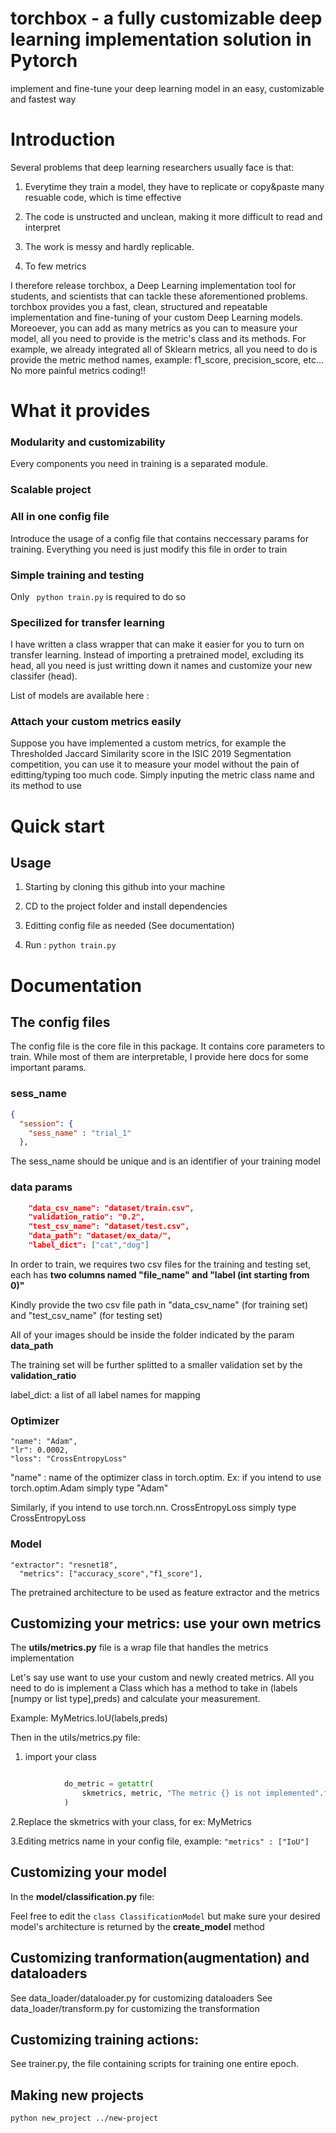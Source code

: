 # torchbox - a fully customizable deep learning implementation solution in Pytorch
implement and fine-tune your deep learning model in an easy, customizable and fastest way 

# Introduction

Several problems that deep learning researchers usually face is that: 

1. Everytime they train a model, they have to replicate or copy&paste many 
resuable code, which is time effective

2. The code is unstructed and unclean, making it more difficult to read and interpret

3. The work is messy and hardly replicable. 

4. To few metrics

I therefore release torchbox, a Deep Learning implementation tool for students, and scientists that can tackle these aforementioned problems.
torchbox provides you a fast, clean, structured and repeatable implementation and fine-tuning of your custom Deep Learning models. Moreoever, you can add as many metrics as you can to measure your model, all you need to provide is the metric's class and its methods. For example, we already integrated all of Sklearn metrics, all you need to do is provide the metric method names, example: f1_score, precision_score, etc... No more painful metrics coding!!

# What it provides

### Modularity and customizability

Every components you need in training is a separated module. 

### Scalable project

### All in one config file

Introduce the usage of a config file that contains neccessary params for training. Everything you need is just modify this file in order to train

### Simple training and testing 

Only ``` python train.py```  is required to do so

### Specilized for transfer learning

I have written a class wrapper that can make it easier for you to turn on transfer learning. Instead of importing a pretrained model, excluding
its head, all you need is just writting down it names and customize your new classifer (head).

List of models are available here :

### Attach your custom metrics easily

Suppose you have implemented a custom metrics, for example the Thresholded Jaccard Similarity score in the ISIC 2019 Segmentation competition, you can use it to measure your model without the pain of editting/typing too much code. Simply inputing the metric class name and its method to use

# Quick start

## Usage

1. Starting by cloning this github into your machine

2. CD to the project folder and install dependencies 

3. Editting config file as needed (See documentation)

4. Run : `python train.py`


# Documentation

## The config files

The config file is the core file in this package. It contains core parameters to train. While most of them are interpretable, I provide here docs for some important params.

### sess_name
```json
{
  "session": {
    "sess_name" : "trial_1"
  },
```
The sess_name should be unique and is an identifier of your training model

### data params
```json
    "data_csv_name": "dataset/train.csv",
    "validation_ratio": "0.2",
    "test_csv_name": "dataset/test.csv",
    "data_path": "dataset/ex_data/",
    "label_dict": ["cat","dog"]
```
In order to train, we requires two csv files for the training and testing set, each has **two columns named "file_name" and "label (int starting from 0)"**

Kindly provide the two csv file path in "data_csv_name" (for training set) and "test_csv_name" (for testing set)

All of your images should be inside the folder indicated by the param **data_path**

The training set will be further splitted to a smaller validation set by the **validation_ratio**

label_dict: a list of all label names for mapping

### Optimizer
    "name": "Adam",
    "lr": 0.0002,
    "loss": "CrossEntropyLoss"

"name" : name of the optimizer class in torch.optim. Ex: if you intend to use torch.optim.Adam simply type "Adam"

Similarly, if you intend to use torch.nn. CrossEntropyLoss simply type CrossEntropyLoss

### Model
    "extractor": "resnet18",
	  "metrics": ["accuracy_score","f1_score"],

The pretrained architecture to be used as feature extractor and the metrics 

## Customizing your metrics: use your own metrics

The **utils/metrics.py** file is a wrap file that handles the metrics implementation

Let's say use want to use your custom and newly created metrics. All you need to do is implement a Class which has a method to take in (labels [numpy or list type],preds) and calculate your measurement.

Example: MyMetrics.IoU(labels,preds) 

Then in the utils/metrics.py file: 
1. import your class

```python

            do_metric = getattr(
                skmetrics, metric, "The metric {} is not implemented".format(metric)
            )
```


2.Replace the skmetrics with your class, for ex: MyMetrics

3.Editing metrics name in your config file, example: `"metrics" : ["IoU"]`

## Customizing your model

In the **model/classification.py** file:

Feel free to edit the `class ClassificationModel` but make sure your desired model's architecture is returned by the **create_model** method

## Customizing tranformation(augmentation) and dataloaders

See data_loader/dataloader.py for customizing dataloaders
See data_loader/transform.py for customizing the transformation

## Customizing training actions:

See trainer.py, the file containing scripts for training one entire epoch.

## Making new projects 

`python new_project ../new-project
`






